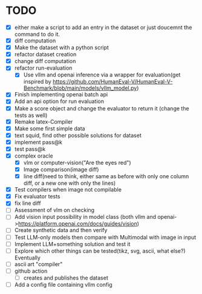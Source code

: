 # TODO

- [X] either make a script to add an entry in the dataset or just doucemnt the command to do it.
- [X] diff computation
- [X] Make the dataset with a python script
- [X] refactor dataset creation
- [X] change diff computation
- [X] refactor run-evaluation
  - [X] Use vllm and openai inference via a wrapper for evaluation(get inspired by https://github.com/HumanEval-V/HumanEval-V-Benchmark/blob/main/models/vllm_model.py)
- [X] Finish implementing openai batch api
- [X] Add an api option for run evaluation
- [X] Make a score object and change the evaluator to return it (change the tests as well)
- [X] Remake latex-Compiler
- [X] Make some first simple data
- [X] text squid, find other possible solutions for dataset
- [X] implement pass@k
- [X] test pass@k
- [X] complex oracle
  - [X] vlm or computer-vision("Are the eyes red")
  - [X] Image comparison(image diff)
  - [X] line diff(need to think, either same as before with only one column diff, or a new one with only the lines)
- [X] Test compilers when image not compilable
- [X] Fix evaluator tests
- [X] fix line diff
- [ ] Assessment of vlm on checking 
- [ ] Add vision input possibility in model class (both vllm and openai->https://platform.openai.com/docs/guides/vision)
- [ ] Create synthetic data and then verify
- [ ] Test LLM-only models then compare with Multimodal with image in input
- [ ] Implement LLM+something solution and test it
- [ ] Explore which other things can be tested(tikz, svg, ascii, what else?)
Eventually
- [ ] ascii art "compiler"
- [ ] github action
  - [ ] creates and publishes the dataset
- [ ] Add a config file containing vllm config 
